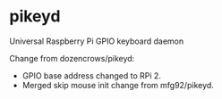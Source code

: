 pikeyd
======

Universal Raspberry Pi GPIO keyboard daemon

Change from dozencrows/pikeyd:
- GPIO base address changed to RPi 2.
- Merged skip mouse init change from mfg92/pikeyd.

